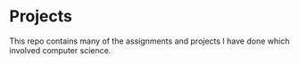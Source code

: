 # Projects

This repo contains many of the assignments and projects I have done which involved computer science. 

